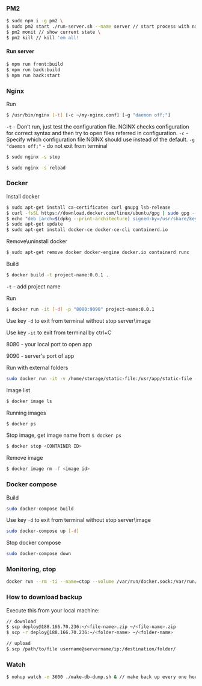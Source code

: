 ### PM2
```bash
$ sudo npm i -g pm2 \
$ sudo pm2 start ./run-server.sh --name server // start process with name 'server' \
$ pm2 monit // show current state \
$ pm2 kill // kill 'em all!
```


#### Run server
```bash
$ npm run front:build
$ npm run back:build
$ npm run back:start
```


### Nginx

Run
```bash
$ /usr/bin/nginx [-t] [-c ~/my-nginx.conf] [-g "daemon off;"]
```

`-t` - Don’t run, just test the configuration file. NGINX checks configuration for correct syntax and then try to open files referred in configuration.
`-c` - Specify which configuration file NGINX should use instead of the default.
`-g "daemon off;"` - do not exit from terminal

```bash
$ sudo nginx -s stop
```

```bash
$ sudo nginx -s reload
```

### Docker

Install docker
```bash
$ sudo apt-get install ca-certificates curl gnupg lsb-release
$ curl -fsSL https://download.docker.com/linux/ubuntu/gpg | sudo gpg --dearmor -o /usr/share/keyrings/docker-archive-keyring.gpg
$ echo "deb [arch=$(dpkg --print-architecture) signed-by=/usr/share/keyrings/docker-archive-keyring.gpg] https://download.docker.com/linux/ubuntu $(lsb_release -cs) stable" | sudo tee /etc/apt/sources.list.d/docker.list > /dev/null
$ sudo apt-get update
$ sudo apt-get install docker-ce docker-ce-cli containerd.io
```

Remove\uninstall docker
```bash
$ sudo apt-get remove docker docker-engine docker.io containerd runc
```

Build
```bash
$ docker build -t project-name:0.0.1 .
```
`-t` - add project name

Run
```bash
$ docker run -it [-d] -p "8080:9090" project-name:0.0.1
```
Use key `-d` to exit from terminal without stop server\image

Use key `-it` to exit from terminal by ctrl+C

8080 - your local port to open app

9090 - server's port of app

Run with external folders
```bash
sudo docker run -it -v /home/storage/static-file:/usr/app/static-file -v /home/storage/db:/usr/app/db -p "8080:9191" project-name:0.0.1
```

Image list
```bash
$ docker image ls
```

Running images
```bash
$ docker ps
```

Stop image, get image name from `$ docker ps`
```bash
$ docker stop <CONTAINER ID>
```

Remove image
```bash
$ docker image rm -f <image id>
```

### Docker compose
Build
```bash
sudo docker-compose build
```

Use key `-d` to exit from terminal without stop server\image
```bash
sudo docker-compose up [-d]
```

Stop docker compose
```bash
sudo docker-compose down
```

### Monitoring, ctop

```bash
docker run --rm -ti --name=ctop --volume /var/run/docker.sock:/var/run/docker.sock:ro quay.io/vektorlab/ctop:latest -a
```

### How to download backup

Execute this from your local machine:

```bash
// download
$ scp deploy@188.166.70.236:~/<file-name>.zip ~/<file-name>.zip
$ scp -r deploy@188.166.70.236:~/<folder-name> ~/<folder-name>

// upload
$ scp /path/to/file username@servername/ip:/destination/folder/
```

### Watch

```bash
$ nohup watch -n 3600 ./make-db-dump.sh & // make back up every one hour
```
